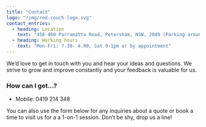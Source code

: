 ```yaml
---
title: "Contact"
logo: "/img/red-couch-logo.svg"
contact_entries:
  - heading: Location
    text: "458-460 Parramatta Road, Petersham, NSW, 2049 (Parking around the back)"
  - heading: Working hours
    text: "Mon-Fri: 7.30- 4.00, Sat 9-1pm or by appointment"
---
```


We’d love to get in touch with you and hear your ideas and
questions. We strive to grow and improve constantly and your feedback
is valuable for us.

<h3 class="f4 b lh-title mb2">How can I get…?</h3>

- Mobile: 0419 214 348


You can also use the form below for any inquiries about a quote or
book a time to visit us for a a 1-on-1 session.
Don’t be shy, drop us a line!
